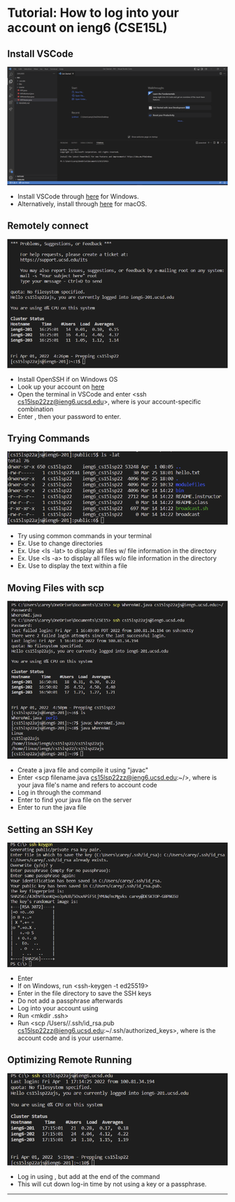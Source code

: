 # Tutorial: How to log into your account on ieng6 (CSE15L)

## Install VSCode
![StepOne](1.png)
- Install VSCode through [here](https://code.visualstudio.com/docs/setup/windows) for Windows.
- Alternatively, install through [here](https://code.visualstudio.com/docs/setup/mac) for macOS.

## Remotely connect
![StepTwo](2.png)
- Install OpenSSH if on Windows OS
- Look up your account on [here](https://sdacs.ucsd.edu/~icc/index.php)
- Open the terminal in VSCode and enter <ssh cs15lsp22zz@ieng6.ucsd.edu>, where <zz> is your account-specific combination
- Enter <yes>, then your password to enter.

## Trying Commands
![StepThree](3.png)
- Try using common commands in your terminal
- Ex. Use <cd> to change directories
- Ex. Use <ls -lat> to display all files w/ file information in the directory
- Ex. Use <ls -a> to display all files w/o file information in the directory
- Ex. Use <cat> to display the text within a file

## Moving Files with scp
![StepFour](4.png)
- Create a java file and compile it using "javac"
- Enter <scp filename.java cs15lsp22zz@ieng6.ucsd.edu:~/>, where <filename> is your java file's name and <zz> refers to account code
- Log in through the <ssh> command
- Enter <ls> to find your java file on the server
- Enter <java> to run the java file

## Setting an SSH Key
![StepFive](keygen.png)
- Enter <ssh-keygen>
- If on Windows, run <ssh-keygen -t ed25519>
- Enter in the file directory to save the SSH keys
- Do not add a passphrase afterwards
- Log into your account using <ssh>
- Run <mkdir .ssh>
- Run <scp /Users/<user-name>/.ssh/id_rsa.pub cs15lsp22zz@ieng6.ucsd.edu:~/.ssh/authorized_keys>, where <zz> is the account code and <user-name> is your username.

## Optimizing Remote Running
![StepSix](5.png)
- Log in using <ssh>, but add <ls> at the end of the command
- This will cut down log-in time by not using a key or a passphrase.
---
